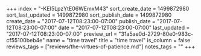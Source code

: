 +++
index = "-KEI5LpzYtE06WEmxM43"
sort_create_date = 1499872980
sort_last_updated = 1499872980
sort_publish_date = 1499872980
create_date = "2017-07-12T08:23:00-07:00"
publish_date = "2017-07-12T08:23:00-07:00"
date = "2017-07-12T08:23:00-07:00"
last_updated = "2017-07-12T08:23:00-07:00"
preview_url = "31a5ae0d-2729-80e0-983c-cf55100beb4e"
name = "time travel"
title = "time travel"
is_column = false
reviews_tags = ["reviews/the-virtues-of-patience.md"]
notes_tags = ""
+++


